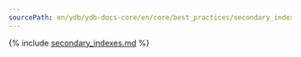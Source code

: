 ```yaml
---
sourcePath: en/ydb/ydb-docs-core/en/core/best_practices/secondary_indexes.md
---
```


{% include [secondary_indexes.md](_includes/secondary_indexes.md) %}

